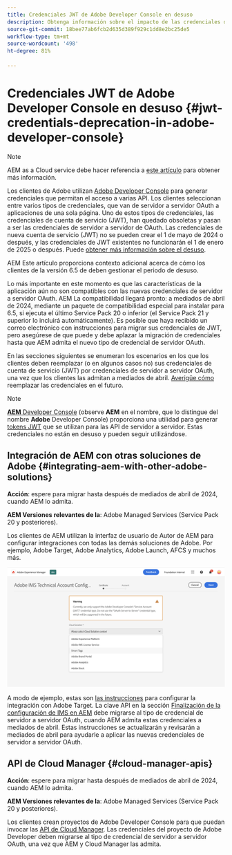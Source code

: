 ```yaml
---
title: Credenciales JWT de Adobe Developer Console en desuso
description: Obtenga información sobre el impacto de las credenciales de JWT en desuso en Adobe Developer Console en AEM.
source-git-commit: 18bee77ab6fcb2d635d389f929c1dd8e2bc25de5
workflow-type: tm+mt
source-wordcount: '498'
ht-degree: 81%

---
```



# Credenciales JWT de Adobe Developer Console en desuso {#jwt-credentials-deprecation-in-adobe-developer-console}

>[!NOTE]
> AEM as a Cloud service debe hacer referencia a [este artículo](https://experienceleague.adobe.com/docs/experience-manager-cloud-service/content/security/jwt-credentials-deprecation-in-adobe-developer-console.html) para obtener más información.

Los clientes de Adobe utilizan [Adobe Developer Console](https://developer.adobe.com/console) para generar credenciales que permitan el acceso a varias API. Los clientes seleccionan entre varios tipos de credenciales, que van de servidor a servidor OAuth a aplicaciones de una sola página. Uno de estos tipos de credenciales, las credenciales de cuenta de servicio (JWT), han quedado obsoletas y pasan a ser las credenciales de servidor a servidor de OAuth. Las credenciales de nueva cuenta de servicio (JWT) no se pueden crear el 1 de mayo de 2024 o después, y las credenciales de JWT existentes no funcionarán el 1 de enero de 2025 o después. Puede [obtener más información sobre el desuso](https://developer.adobe.com/developer-console/docs/guides/authentication/ServerToServerAuthentication/migration/).

AEM Este artículo proporciona contexto adicional acerca de cómo los clientes de la versión 6.5 de deben gestionar el periodo de desuso.

Lo más importante en este momento es que las características de la aplicación aún no son compatibles con las nuevas credenciales de servidor a servidor OAuth. AEM La compatibilidad llegará pronto: a mediados de abril de 2024, mediante un paquete de compatibilidad especial para instalar para 6.5, si ejecuta el último Service Pack 20 o inferior (el Service Pack 21 y superior lo incluirá automáticamente). Es posible que haya recibido un correo electrónico con instrucciones para migrar sus credenciales de JWT, pero asegúrese de que puede y debe aplazar la migración de credenciales hasta que AEM admita el nuevo tipo de credencial de servidor OAuth.

En las secciones siguientes se enumeran los escenarios en los que los clientes deben reemplazar (o en algunos casos no) sus credenciales de cuenta de servicio (JWT) por credenciales de servidor a servidor OAuth, una vez que los clientes las admitan a mediados de abril. [Averigüe cómo](https://developer.adobe.com/developer-console/docs/guides/authentication/ServerToServerAuthentication/migration/#migration-overview) reemplazar las credenciales en el futuro.

>[!NOTE]
>
>[**AEM** Developer Console](https://experienceleague.adobe.com/docs/experience-manager-cloud-service/content/implementing/developing/development-guidelines.html#crxde-lite-and-developer-console) (observe **AEM** en el nombre, que lo distingue del nombre **Adobe** Developer Console) proporciona una utilidad para generar [tokens JWT](https://experienceleague.adobe.com/docs/experience-manager-cloud-service/content/implementing/developing/generating-access-tokens-for-server-side-apis.html) que se utilizan para las API de servidor a servidor. Estas credenciales no están en desuso y pueden seguir utilizándose.


## Integración de AEM con otras soluciones de Adobe {#integrating-aem-with-other-adobe-solutions}

**Acción**: espere para migrar hasta después de mediados de abril de 2024, cuando AEM lo admita.

**AEM Versiones relevantes de la**: Adobe Managed Services (Service Pack 20 y posteriores).


Los clientes de AEM utilizan la interfaz de usuario de Autor de AEM para configurar integraciones con todas las demás soluciones de Adobe. Por ejemplo, Adobe Target, Adobe Analytics, Adobe Launch, AFCS y muchos más.

![Integración de AEM con otras soluciones](/help/sites-administering/assets/jwt-deprecation.png)

A modo de ejemplo, estas son [las instrucciones](https://docs.mktossl.com/docs/experience-manager-cloud-service/content/sites/integrations/integration-adobe-target-ims.html?lang=es) para configurar la integración con Adobe Target. La clave API en la sección [Finalización de la configuración de IMS en AEM](https://docs.mktossl.com/docs/experience-manager-cloud-service/content/sites/integrations/integration-adobe-target-ims.html?lang=es#completing-the-ims-configuration-in-aem) debe migrarse al tipo de credencial de servidor a servidor OAuth, cuando AEM admita estas credenciales a mediados de abril. Estas instrucciones se actualizarán y revisarán a mediados de abril para ayudarle a aplicar las nuevas credenciales de servidor a servidor OAuth.

## API de Cloud Manager {#cloud-manager-apis}

**Acción**: espere para migrar hasta después de mediados de abril de 2024, cuando AEM lo admita.

**AEM Versiones relevantes de la**: Adobe Managed Services (Service Pack 20 y posteriores).

Los clientes crean proyectos de Adobe Developer Console para que puedan invocar las [API de Cloud Manager](https://developer.adobe.com/experience-cloud/cloud-manager/guides/getting-started/create-api-integration/). Las credenciales del proyecto de Adobe Developer deben migrarse al tipo de credencial de servidor a servidor OAuth, una vez que AEM y Cloud Manager las admita.
